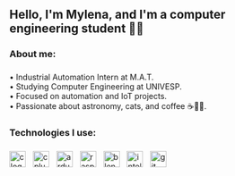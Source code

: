 <h2 align="left">Hello, I'm Mylena, and I'm a computer engineering student 🤖👋</h2>

###

<h3 align="left">About me:</h3>

###

<p align="left">•  Industrial Automation Intern at M.A.T.<br>• Studying Computer Engineering at UNIVESP.<br>•  Focused on automation and IoT projects.<br>•  Passionate about astronomy, cats, and coffee ☕🌌🐱.</p>

###

<h3 align="left">Technologies I use:</h3>

###

<div align="left">
  <img src="https://img.shields.io/badge/C-A8B9CC?logo=c&logoColor=black&style=for-the-badge" height="29" alt="c logo"  />
  <img width="5" />
  <img src="https://img.shields.io/badge/C++-00599C?logo=cplusplus&logoColor=white&style=for-the-badge" height="29" alt="cplusplus logo"  />
  <img width="5" />
  <img src="https://img.shields.io/badge/Arduino-00979D?logo=arduino&logoColor=white&style=for-the-badge" height="29" alt="arduino logo"  />
  <img width="5" />
  <img src="https://img.shields.io/badge/Raspberry Pi-A22846?logo=raspberrypi&logoColor=white&style=for-the-badge" height="29" alt="raspberrypi logo"  />
  <img width="5" />
  <img src="https://img.shields.io/badge/Blender-F5792A?logo=blender&logoColor=black&style=for-the-badge" height="29" alt="blender logo"  />
  <img width="5" />
  <img src="https://img.shields.io/badge/IntelliJ IDEA-000000?logo=intellijidea&logoColor=white&style=for-the-badge" height="29" alt="intellij logo"  />
  <img width="5" />
  <img src="https://img.shields.io/badge/Git-F05032?logo=git&logoColor=white&style=for-the-badge" height="29" alt="git logo"  />
</div>

###
